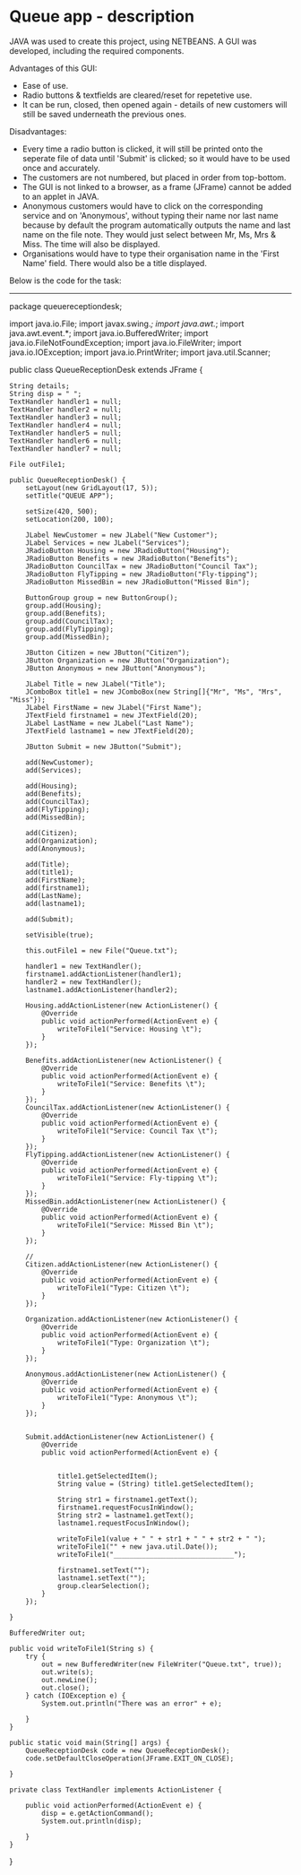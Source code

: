 # Queue app - description

JAVA was used to create this project, using NETBEANS. A GUI was developed, including the required components.

Advantages of this GUI:
- Ease of use.
- Radio buttons & textfields are cleared/reset for repetetive use.
- It can be run, closed, then opened again - details of new customers will still be saved underneath the previous ones.

Disadvantages:

- Every time a radio button is clicked, it will still be printed onto the seperate file of data until 'Submit' is clicked; so it would have to be used once and accurately.
- The customers are not numbered, but placed in order from top-bottom.
- The GUI is not linked to a browser, as a frame (JFrame) cannot be added to an applet in JAVA.
- Anonymous customers would have to click on the corresponding service and on 'Anonymous', without typing their name nor last name because by default the program automatically outputs the name and last name on the file note. They would just select between Mr, Ms, Mrs & Miss. The time will also be displayed.
- Organisations would have to type their organisation name in the 'First Name' field. There would also be a title displayed. 

Below is the code for the task:
____________________________

package queuereceptiondesk;

import java.io.File;
import javax.swing.*;
import java.awt.*;
import java.awt.event.*;
import java.io.BufferedWriter;
import java.io.FileNotFoundException;
import java.io.FileWriter;
import java.io.IOException;
import java.io.PrintWriter;
import java.util.Scanner;

public class QueueReceptionDesk extends JFrame {

    String details;
    String disp = " ";
    TextHandler handler1 = null;
    TextHandler handler2 = null;
    TextHandler handler3 = null;
    TextHandler handler4 = null;
    TextHandler handler5 = null;
    TextHandler handler6 = null;
    TextHandler handler7 = null;

    File outFile1;

    public QueueReceptionDesk() {
        setLayout(new GridLayout(17, 5));
        setTitle("QUEUE APP");

        setSize(420, 500);
        setLocation(200, 100);

        JLabel NewCustomer = new JLabel("New Customer");
        JLabel Services = new JLabel("Services");
        JRadioButton Housing = new JRadioButton("Housing");
        JRadioButton Benefits = new JRadioButton("Benefits");
        JRadioButton CouncilTax = new JRadioButton("Council Tax");
        JRadioButton FlyTipping = new JRadioButton("Fly-tipping");
        JRadioButton MissedBin = new JRadioButton("Missed Bin");

        ButtonGroup group = new ButtonGroup();
        group.add(Housing);
        group.add(Benefits);
        group.add(CouncilTax);
        group.add(FlyTipping);
        group.add(MissedBin);

        JButton Citizen = new JButton("Citizen");
        JButton Organization = new JButton("Organization");
        JButton Anonymous = new JButton("Anonymous");

        JLabel Title = new JLabel("Title");
        JComboBox title1 = new JComboBox(new String[]{"Mr", "Ms", "Mrs", "Miss"});
        JLabel FirstName = new JLabel("First Name");
        JTextField firstname1 = new JTextField(20);
        JLabel LastName = new JLabel("Last Name");
        JTextField lastname1 = new JTextField(20);

        JButton Submit = new JButton("Submit");

        add(NewCustomer);
        add(Services);

        add(Housing);
        add(Benefits);
        add(CouncilTax);
        add(FlyTipping);
        add(MissedBin);

        add(Citizen);
        add(Organization);
        add(Anonymous);

        add(Title);
        add(title1);
        add(FirstName);
        add(firstname1);
        add(LastName);
        add(lastname1);

        add(Submit);

        setVisible(true);

        this.outFile1 = new File("Queue.txt");

        handler1 = new TextHandler();
        firstname1.addActionListener(handler1);
        handler2 = new TextHandler();
        lastname1.addActionListener(handler2);

        Housing.addActionListener(new ActionListener() {
            @Override
            public void actionPerformed(ActionEvent e) {
                writeToFile1("Service: Housing \t");
            }
        });

        Benefits.addActionListener(new ActionListener() {
            @Override
            public void actionPerformed(ActionEvent e) {
                writeToFile1("Service: Benefits \t");
            }
        });
        CouncilTax.addActionListener(new ActionListener() {
            @Override
            public void actionPerformed(ActionEvent e) {
                writeToFile1("Service: Council Tax \t");
            }
        });
        FlyTipping.addActionListener(new ActionListener() {
            @Override
            public void actionPerformed(ActionEvent e) {
                writeToFile1("Service: Fly-tipping \t");
            }
        });
        MissedBin.addActionListener(new ActionListener() {
            @Override
            public void actionPerformed(ActionEvent e) {
                writeToFile1("Service: Missed Bin \t");
            }
        });

        //
        Citizen.addActionListener(new ActionListener() {
            @Override
            public void actionPerformed(ActionEvent e) {
                writeToFile1("Type: Citizen \t");
            }
        });

        Organization.addActionListener(new ActionListener() {
            @Override
            public void actionPerformed(ActionEvent e) {
                writeToFile1("Type: Organization \t");
            }
        });

        Anonymous.addActionListener(new ActionListener() {
            @Override
            public void actionPerformed(ActionEvent e) {
                writeToFile1("Type: Anonymous \t");
            }
        });

     
        Submit.addActionListener(new ActionListener() {
            @Override
            public void actionPerformed(ActionEvent e) {
                
                
                title1.getSelectedItem();
                String value = (String) title1.getSelectedItem();

                String str1 = firstname1.getText();
                firstname1.requestFocusInWindow();
                String str2 = lastname1.getText();
                lastname1.requestFocusInWindow();

                writeToFile1(value + " " + str1 + " " + str2 + " ");
                writeToFile1("" + new java.util.Date());
                writeToFile1("______________________________");

                firstname1.setText("");
                lastname1.setText("");
                group.clearSelection();
            }
        });

    }

    BufferedWriter out;

    public void writeToFile1(String s) {
        try {
            out = new BufferedWriter(new FileWriter("Queue.txt", true));
            out.write(s);
            out.newLine();
            out.close();
        } catch (IOException e) {
            System.out.println("There was an error" + e);

        }
    }

    public static void main(String[] args) {
        QueueReceptionDesk code = new QueueReceptionDesk();
        code.setDefaultCloseOperation(JFrame.EXIT_ON_CLOSE);

    }

    private class TextHandler implements ActionListener {

        public void actionPerformed(ActionEvent e) {
            disp = e.getActionCommand();
            System.out.println(disp);

        }
    }

}


